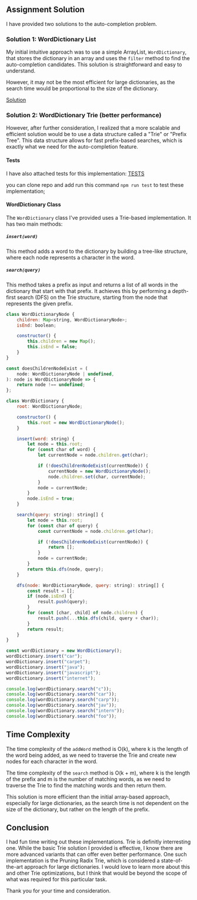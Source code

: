 ## Assignment Solution

I have provided two solutions to the auto-completion problem.

### Solution 1: WordDictionary List

My initial intuitive approach was to use a simple ArrayList, `WordDictionary`, that stores the dictionary in an array and uses the `filter` method to find the auto-completion candidates. This solution is straightforward and easy to understand.

However, it may not be the most efficient for large dictionaries, as the search time would be proportional to the size of the dictionary.

[Solution](https://github.com/someUsernam/autocomplete-task/blob/main/src/wordDictionary-List.ts)

### Solution 2: WordDictionary Trie (better performance)

However, after further consideration, I realized that a more scalable and efficient solution would be to use a data structure called a "Trie" or "Prefix Tree". This data structure allows for fast prefix-based searches, which is exactly what we need for the auto-completion feature.

#### Tests

I have also attached tests for this implementation:
[TESTS](https://github.com/someUsernam/autocomplete-task/blob/main/src/__tests__/wordDictionary-Trie.test.ts)

you can clone repo and add run this command `npm run test` to test these implementation;

#### WordDictionary Class

The `WordDictionary` class I've provided uses a Trie-based implementation. It has two main methods:

##### `insert(word)`

This method adds a word to the dictionary by building a tree-like structure, where each node represents a character in the word.

##### `search(query)`

This method takes a prefix as input and returns a list of all words in the dictionary that start with that prefix. It achieves this by performing a depth-first search (DFS) on the Trie structure, starting from the node that represents the given prefix.

```javascript
class WordDictionaryNode {
	children: Map<string, WordDictionaryNode>;
	isEnd: boolean;

	constructor() {
		this.children = new Map();
		this.isEnd = false;
	}
}

const doesChildrenNodeExist = (
	node: WordDictionaryNode | undefined,
): node is WordDictionaryNode => {
	return node !== undefined;
};

class WordDictionary {
	root: WordDictionaryNode;

	constructor() {
		this.root = new WordDictionaryNode();
	}

	insert(word: string) {
		let node = this.root;
		for (const char of word) {
			let currentNode = node.children.get(char);

			if (!doesChildrenNodeExist(currentNode)) {
				currentNode = new WordDictionaryNode();
				node.children.set(char, currentNode);
			}
			node = currentNode;
		}
		node.isEnd = true;
	}

	search(query: string): string[] {
		let node = this.root;
		for (const char of query) {
			const currentNode = node.children.get(char);

			if (!doesChildrenNodeExist(currentNode)) {
				return [];
			}
			node = currentNode;
		}
		return this.dfs(node, query);
	}

	dfs(node: WordDictionaryNode, query: string): string[] {
		const result = [];
		if (node.isEnd) {
			result.push(query);
		}
		for (const [char, child] of node.children) {
			result.push(...this.dfs(child, query + char));
		}
		return result;
	}
}

const wordDictionary = new WordDictionary();
wordDictionary.insert("car");
wordDictionary.insert("carpet");
wordDictionary.insert("java");
wordDictionary.insert("javascript");
wordDictionary.insert("internet");

console.log(wordDictionary.search("c"));
console.log(wordDictionary.search("car"));
console.log(wordDictionary.search("carp"));
console.log(wordDictionary.search("jav"));
console.log(wordDictionary.search("intern"));
console.log(wordDictionary.search("foo"));
```
## Time Complexity

The time complexity of the `addWord` method is O(k), where k is the length of the word being added, as we need to traverse the Trie and create new nodes for each character in the word.

The time complexity of the `search` method is O(k + m), where k is the length of the prefix and m is the number of matching words, as we need to traverse the Trie to find the matching words and then return them.

This solution is more efficient than the initial array-based approach, especially for large dictionaries, as the search time is not dependent on the size of the dictionary, but rather on the length of the prefix.

## Conclusion

I had fun time writing out these implementations. Trie is definitly interresting one. While the basic Trie solution I provided is effective, I know there are more advanced variants that can offer even better performance. One such implementation is the Pruning Radix Trie, which is considered a state-of-the-art approach for large dictionaries. I would love to learn more about this and other Trie optimizations, but I think that would be beyond the scope of what was required for this particular task.

Thank you for your time and consideration.
